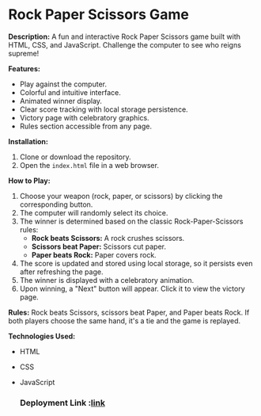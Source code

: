 # Rock Paper Scissors Game

**Description:**
A fun and interactive Rock Paper Scissors game built with HTML, CSS, and JavaScript. Challenge the computer to see who reigns supreme!

**Features:**

* Play against the computer.
* Colorful and intuitive interface.
* Animated winner display.
* Clear score tracking with local storage persistence.
* Victory page with celebratory graphics.
* Rules section accessible from any page.

**Installation:**
1. Clone or download the repository.
2. Open the `index.html` file in a web browser.

**How to Play:**
1. Choose your weapon (rock, paper, or scissors) by clicking the corresponding button.
2. The computer will randomly select its choice.
3. The winner is determined based on the classic Rock-Paper-Scissors rules:
    * **Rock beats Scissors:** A rock crushes scissors. 
    * **Scissors beat Paper:** Scissors cut paper. 
    * **Paper beats Rock:** Paper covers rock.
4. The score is updated and stored using local storage, so it persists even after refreshing the page.
5. The winner is displayed with a celebratory animation.
6. Upon winning, a "Next" button will appear. Click it to view the victory page.

**Rules:**
Rock beats Scissors, scissors beat Paper, and Paper beats Rock. If both players choose the same hand, it's a tie and the game is replayed.

**Technologies Used:**
* HTML
* CSS
* JavaScript

  ### Deployment Link :[link](https://rock-paper-scissors-game-nu-ecru.vercel.app/)
